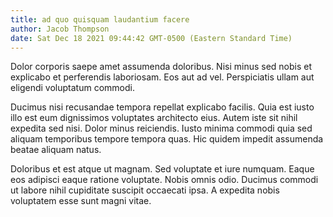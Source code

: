 ```yaml
---
title: ad quo quisquam laudantium facere
author: Jacob Thompson
date: Sat Dec 18 2021 09:44:42 GMT-0500 (Eastern Standard Time)
---
```

Dolor corporis saepe amet assumenda doloribus. Nisi minus sed nobis et explicabo et perferendis laboriosam. Eos aut ad vel. Perspiciatis ullam aut eligendi voluptatum commodi.

 Ducimus nisi recusandae tempora repellat explicabo facilis. Quia est iusto illo est eum dignissimos voluptates architecto eius. Autem iste sit nihil expedita sed nisi. Dolor minus reiciendis. Iusto minima commodi quia sed aliquam temporibus tempore tempora quas. Hic quidem impedit assumenda beatae aliquam natus.

 Doloribus et est atque ut magnam. Sed voluptate et iure numquam. Eaque eos adipisci eaque ratione voluptate. Nobis omnis odio. Ducimus commodi ut labore nihil cupiditate suscipit occaecati ipsa. A expedita nobis voluptatem esse sunt magni vitae.